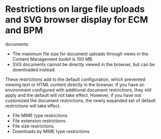 # Restrictions on large file uploads and SVG browser display for ECM and BPM
documents

- The maximum file size for document uploads through views in the Content Management toolkit is 100 MB.
- SVG documents cannot be directly viewed in the browser, but can be downloaded instead.

These restrictions add to the default configuration, which prevented viewing text or HTML content
directly in the browser. If you have an environment configured with additional document
restrictions, they still apply and the default will not take effect. However, if you have not
customized the document restrictions, the newly expanded set of default restrictions will take
effect.

- File MIME type restrictions
- File extension restrictions
- File size restrictions
- Downloads by MIME type
restrictions
